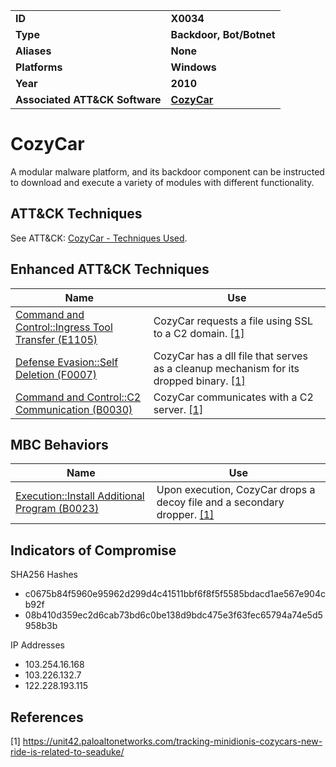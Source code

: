 
<table>
<tr>
<td><b>ID</b></td>
<td><b>X0034</b></td>
</tr>
<tr>
<td><b>Type</b></td>
<td><b>Backdoor, Bot/Botnet</b></td>
</tr>
<tr>
<td><b>Aliases</b></td>
<td><b>None</b></td>
</tr>
<tr>
<td><b>Platforms</b></td>
<td><b>Windows</b></td>
</tr>
<tr>
<td><b>Year</b></td>
<td><b>2010</b></td>
</tr>
<tr>
<td><b>Associated ATT&CK Software</b></td>
<td><b><a href="https://attack.mitre.org/software/S0046/">CozyCar</a></b></td>
</tr>
</table>


# CozyCar

A modular malware platform, and its backdoor component can be instructed to download and execute a variety of modules with different functionality. 

## ATT&CK Techniques

See ATT&CK: [CozyCar - Techniques Used](https://attack.mitre.org/software/S0046/).

## Enhanced ATT&CK Techniques

|Name|Use|
|---|---|
|[Command and Control::Ingress Tool Transfer (E1105)](../command-and-control/ingress-tool-transfer.md)|CozyCar requests a file using SSL to a C2 domain. [[1]](#1)|
|[Defense Evasion::Self Deletion (F0007)](../defense-evasion/self-deletion.md)|CozyCar has a dll file that serves as a cleanup mechanism for its dropped binary. [[1]](#1)|
|[Command and Control::C2 Communication (B0030)](../command-and-control/c2-communication.md)|CozyCar communicates with a C2 server. [[1]](#1)|

## MBC Behaviors

|Name|Use|
|---|---|
|[Execution::Install Additional Program (B0023)](../execution/install-additional-program.md)| Upon execution, CozyCar drops a decoy file and a secondary dropper. [[1]](#1)|

## Indicators of Compromise

SHA256 Hashes
- c0675b84f5960e95962d299d4c41511bbf6f8f5f5585bdacd1ae567e904cb92f
- 08b410d359ec2d6cab73bd6c0be138d9bdc475e3f63fec65794a74e5d5958b3b

IP Addresses
- 103.254.16.168
- 103.226.132.7
- 122.228.193.115

## References

<a name="1">[1]</a> https://unit42.paloaltonetworks.com/tracking-minidionis-cozycars-new-ride-is-related-to-seaduke/
